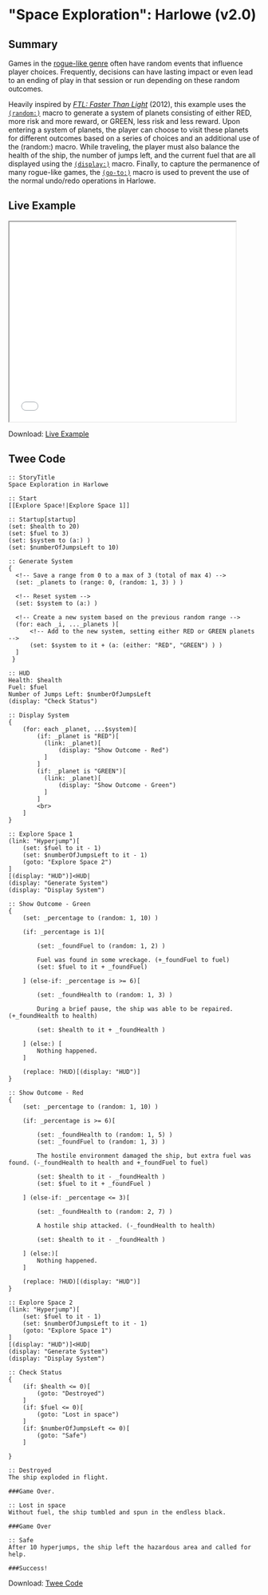 # "Space Exploration": Harlowe (v2.0)

## Summary

Games in the [rogue-like genre](https://en.wikipedia.org/wiki/Roguelike) often have random events that influence player choices. Frequently, decisions can have lasting impact or even lead to an ending of play in that session or run depending on these random outcomes.

Heavily inspired by [*FTL: Faster Than Light*](https://en.wikipedia.org/wiki/FTL:_Faster_Than_Light) (2012), this example uses the [`(random:)`](https://twine2.neocities.org/#macro_random) macro to generate a system of planets consisting of either RED, more risk and more reward, or GREEN, less risk and less reward. Upon entering a system of planets, the player can choose to visit these planets for different outcomes based on a series of choices and an additional use of the (random:) macro. While traveling, the player must also balance the health of the ship, the number of jumps left, and the current fuel that are all displayed using the [`(display:)`](https://twine2.neocities.org/#macro_display) macro. Finally, to capture the permanence of many rogue-like games, the [`(go-to:)`](https://twine2.neocities.org/#macro_go-to) macro is used to prevent the use of the normal undo/redo operations in Harlowe.

## Live Example

<section>
<iframe src="harlowe_space_exploration_example.html" height=400 width=90%></iframe>

Download: <a href="harlowe_space_exploration_example.html" target="_blank">Live Example</a>
</section>

## Twee Code

```
:: StoryTitle
Space Exploration in Harlowe

:: Start
[[Explore Space!|Explore Space 1]]

:: Startup[startup]
(set: $health to 20)
(set: $fuel to 3)
(set: $system to (a:) )
(set: $numberOfJumpsLeft to 10)

:: Generate System
{
  <!-- Save a range from 0 to a max of 3 (total of max 4) -->
  (set: _planets to (range: 0, (random: 1, 3) ) )

  <!-- Reset system -->
  (set: $system to (a:) )

  <!-- Create a new system based on the previous random range -->
  (for: each _i, ..._planets )[
	  <!-- Add to the new system, setting either RED or GREEN planets -->
	  (set: $system to it + (a: (either: "RED", "GREEN") ) )
  ]
 }

:: HUD
Health: $health
Fuel: $fuel
Number of Jumps Left: $numberOfJumpsLeft
(display: "Check Status")

:: Display System
{
	(for: each _planet, ...$system)[
		(if: _planet is "RED")[
		  (link: _planet)[
			  (display: "Show Outcome - Red")
		  ]
		]
		(if: _planet is "GREEN")[
		  (link: _planet)[
			  (display: "Show Outcome - Green")
		  ]
		]
		<br>
	]
}

:: Explore Space 1
(link: "Hyperjump")[
	(set: $fuel to it - 1)
	(set: $numberOfJumpsLeft to it - 1)
	(goto: "Explore Space 2")
]
[(display: "HUD")]<HUD|
(display: "Generate System")
(display: "Display System")

:: Show Outcome - Green
{
	(set: _percentage to (random: 1, 10) )

	(if: _percentage is 1)[

		(set: _foundFuel to (random: 1, 2) )

		Fuel was found in some wreckage. (+_foundFuel to fuel)
		(set: $fuel to it + _foundFuel)

	] (else-if: _percentage is >= 6)[

		(set: _foundHealth to (random: 1, 3) )

		During a brief pause, the ship was able to be repaired. (+_foundHealth to health)

		(set: $health to it + _foundHealth )

	] (else:) [
		Nothing happened.
	]

	(replace: ?HUD)[(display: "HUD")]
}

:: Show Outcome - Red
{
	(set: _percentage to (random: 1, 10) )

	(if: _percentage is >= 6)[

		(set: _foundHealth to (random: 1, 5) )
		(set: _foundFuel to (random: 1, 3) )

		The hostile environment damaged the ship, but extra fuel was found. (-_foundHealth to health and +_foundFuel to fuel)

		(set: $health to it - _foundHealth )
		(set: $fuel to it + _foundFuel )

	] (else-if: _percentage <= 3)[

		(set: _foundHealth to (random: 2, 7) )

		A hostile ship attacked. (-_foundHealth to health)

		(set: $health to it - _foundHealth )

	] (else:)[
		Nothing happened.
	]

	(replace: ?HUD)[(display: "HUD")]
}

:: Explore Space 2
(link: "Hyperjump")[
	(set: $fuel to it - 1)
	(set: $numberOfJumpsLeft to it - 1)
	(goto: "Explore Space 1")
]
[(display: "HUD")]<HUD|
(display: "Generate System")
(display: "Display System")

:: Check Status
{
	(if: $health <= 0)[
		(goto: "Destroyed")
	]
	(if: $fuel <= 0)[
		(goto: "Lost in space")
	]
	(if: $numberOfJumpsLeft <= 0)[
		(goto: "Safe")
	]

}

:: Destroyed
The ship exploded in flight.

###Game Over.

:: Lost in space
Without fuel, the ship tumbled and spun in the endless black.

###Game Over

:: Safe
After 10 hyperjumps, the ship left the hazardous area and called for help.

###Success!

```

Download: <a href="harlowe_space_exploration_twee.txt" target="_blank">Twee Code</a>
